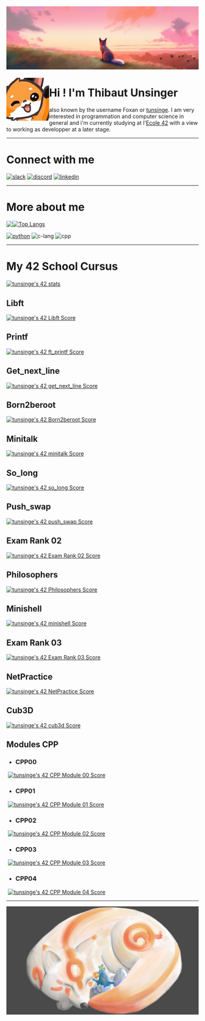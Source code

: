 ![Banner](banner3.png)
---
<img align="left" src="salut.png"/>
<h1> Hi ! I'm Thibaut Unsinger </h1> also known by the username Foxan or <a href="https://profile.intra.42.fr/users/tunsinge">tunsinge<a/>. I am very interested in programmation and computer science in general and i'm currently studying at l'<a href="https://42.fr/en/homepage/">Ecole 42<a/> with a view to working as developper at a later stage.
<br clear="left"/>

---
# Connect with me

[![slack](https://img.shields.io/badge/Slack-4A154B?style=for-the-badge&logo=slack&logoColor=white)](https://42born2code.slack.com/team/U04976ZHCMS)
[![discord](https://img.shields.io/badge/Discord-7289DA?style=for-the-badge&logo=discord&logoColor=white)](https://discordapp.com/users/363780855002300416)
[![linkedin](https://img.shields.io/badge/LinkedIn-0077B5?style=for-the-badge&logo=linkedin&logoColor=white)](https://www.linkedin.com/in/thibaut-unsinger-b07467221)

---
# More about me

<picture>
  <source
    srcset="https://github-readme-stats.vercel.app/api?username=thefoxan12&show_icons=true&theme=nord"
    media="(prefers-color-scheme: dark)"
  />
  <source
    srcset="https://github-readme-stats.vercel.app/api?username=thefoxan12&show_icons=true"
    media="(prefers-color-scheme: light), (prefers-color-scheme: no-preference)"
  />
  <img align="left" src="https://github-readme-stats.vercel.app/api?username=thefoxan12&show_icons=true" />
</picture>

[![Top Langs](https://github-readme-stats.vercel.app/api/top-langs/?username=thefoxan12&layout=compact&theme=nord)](https://github.com/anuraghazra/github-readme-stats)
<br clear="left"/>

[![python](https://img.shields.io/badge/Python-3776AB?style=for-the-badge&logo=python&logoColor=white)](https://www.python.org/)
![c-lang](https://img.shields.io/badge/C-00599C?style=for-the-badge&logo=c&logoColor=white)
![cpp](https://img.shields.io/badge/C%2B%2B-00599C?style=for-the-badge&logo=c%2B%2B&logoColor=white)

---
# My 42 School Cursus

<a href="https://profile.intra.42.fr/users/tunsinge">
  <img align="center" src="https://badge42.vercel.app/api/v2/clj5fwpk3001109mkds91eu8r/stats?cursusId=21&coalitionId=333" alt="tunsinge's 42 stats"/>
</a>

## Libft
[![tunsinge's 42 Libft Score](https://badge42.vercel.app/api/v2/clj5fwpk3001109mkds91eu8r/project/2859444)](https://projects.intra.42.fr/42cursus-libft/tunsinge)
## Printf
[![tunsinge's 42 ft_printf Score](https://badge42.vercel.app/api/v2/clj5fwpk3001109mkds91eu8r/project/2871147)](https://projects.intra.42.fr/42cursus-ft_printf/tunsinge)
## Get_next_line
[![tunsinge's 42 get_next_line Score](https://badge42.vercel.app/api/v2/clj5fwpk3001109mkds91eu8r/project/2871148)](https://projects.intra.42.fr/42cursus-get_next_line/tunsinge)
## Born2beroot
[![tunsinge's 42 Born2beroot Score](https://badge42.vercel.app/api/v2/clj5fwpk3001109mkds91eu8r/project/2881196)](https://projects.intra.42.fr/born2beroot/tunsinge)
## Minitalk
[![tunsinge's 42 minitalk Score](https://badge42.vercel.app/api/v2/clj5fwpk3001109mkds91eu8r/project/2911311)](https://projects.intra.42.fr/minitalk/tunsinge)
## So_long
[![tunsinge's 42 so_long Score](https://badge42.vercel.app/api/v2/clj5fwpk3001109mkds91eu8r/project/2894369)](https://projects.intra.42.fr/so_long/tunsinge)
## Push_swap
[![tunsinge's 42 push_swap Score](https://badge42.vercel.app/api/v2/clj5fwpk3001109mkds91eu8r/project/2914139)](https://projects.intra.42.fr/42cursus-push_swap/tunsinge)
## Exam Rank 02
[![tunsinge's 42 Exam Rank 02 Score](https://badge42.vercel.app/api/v2/clj5fwpk3001109mkds91eu8r/project/2899722)](https://projects.intra.42.fr/exam-rank-02/tunsinge)
## Philosophers
[![tunsinge's 42 Philosophers Score](https://badge42.vercel.app/api/v2/clj5fwpk3001109mkds91eu8r/project/2927894)](https://projects.intra.42.fr/42cursus-philosophers/tunsinge)
## Minishell
[![tunsinge's 42 minishell Score](https://badge42.vercel.app/api/v2/clj5fwpk3001109mkds91eu8r/project/2992703)](https://projects.intra.42.fr/42cursus-minishell/tunsinge)
## Exam Rank 03
[![tunsinge's 42 Exam Rank 03 Score](https://badge42.vercel.app/api/v2/clj5fwpk3001109mkds91eu8r/project/2988135)](https://projects.intra.42.fr/exam-rank-03/tunsinge)
## NetPractice
[![tunsinge's 42 NetPractice Score](https://badge42.vercel.app/api/v2/clj5fwpk3001109mkds91eu8r/project/3064800)](https://projects.intra.42.fr/netpractice/tunsinge)
## Cub3D
[![tunsinge's 42 cub3d Score](https://badge42.vercel.app/api/v2/clj5fwpk3001109mkds91eu8r/project/3081587)](https://projects.intra.42.fr/cub3d/tunsinge)
## Modules CPP
* ### CPP00
&nbsp;[![tunsinge's 42 CPP Module 00 Score](https://badge42.vercel.app/api/v2/clj5fwpk3001109mkds91eu8r/project/3076838)](https://projects.intra.42.fr/cpp-module-00/tunsinge)
* ### CPP01
&nbsp;[![tunsinge's 42 CPP Module 01 Score](https://badge42.vercel.app/api/v2/clj5fwpk3001109mkds91eu8r/project/3081438)](https://projects.intra.42.fr/cpp-module-01/tunsinge)
* ### CPP02
&nbsp;[![tunsinge's 42 CPP Module 02 Score](https://badge42.vercel.app/api/v2/clj5fwpk3001109mkds91eu8r/project/3093463)](https://projects.intra.42.fr/cpp-module-02/tunsinge)
* ### CPP03
&nbsp;[![tunsinge's 42 CPP Module 03 Score](https://badge42.vercel.app/api/v2/clj5fwpk3001109mkds91eu8r/project/3112930)](https://projects.intra.42.fr/cpp-module-03/tunsinge)
* ### CPP04
&nbsp;[![tunsinge's 42 CPP Module 04 Score](https://badge42.vercel.app/api/v2/clj5fwpk3001109mkds91eu8r/project/3127262)](https://projects.intra.42.fr/cpp-module-04/tunsinge)

---
<img align="left" src="Plume_Foxan_fd.png"/>
